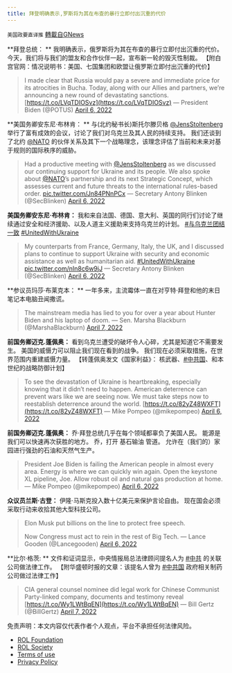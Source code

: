 ```yaml
---
title: 拜登明确表示,罗斯将为其在布查的暴行立即付出沉重的代价
---
```

`美国政要直译推` [轉載自GNews](https://gnews.org/zh-hans/2301992/)

**拜登总统： **
我明确表示，俄罗斯将为其在布查的暴行立即付出沉重的代价。 今天，我们将与我们的盟友和合作伙伴一起，宣布新一轮的毁灭性制裁。 【附白宫官网：情况说明书：美国、七国集团和欧盟让俄罗斯立即付出沉重的代价】



> I made clear that Russia would pay a severe and immediate price for its atrocities in Bucha. Today, along with our Allies and partners, we’re announcing a new round of devastating sanctions. [https://t.co/LVqTDIOSvz](https://t.co/LVqTDIOSvz)
> — President Biden (@POTUS) [April 6, 2022](https://twitter.com/POTUS/status/1511715451738464256?ref_src=twsrc%5Etfw)



**美国务卿安东尼·布林肯： **
与(北约秘书长)斯托尔滕贝格 [@JensStoltenberg](https://twitter.com/jensstoltenberg) 举行了富有成效的会议，讨论了我们对乌克兰及其人民的持续支持。 我们还谈到了北约 [@NATO](https://twitter.com/NATO) 的伙伴关系及其下一个战略理念，该理念评估了当前和未来对基于规则的国际秩序的威胁。



> Had a productive meeting with [@JensStoltenberg](https://twitter.com/jensstoltenberg?ref_src=twsrc%5Etfw) as we discussed our continuing support for Ukraine and its people. We also spoke about [@NATO](https://twitter.com/NATO?ref_src=twsrc%5Etfw)’s partnership and its next Strategic Concept, which assesses current and future threats to the international rules-based order. [pic.twitter.com/Jn84PNnPCx](https://t.co/Jn84PNnPCx)
> — Secretary Antony Blinken (@SecBlinken) [April 6, 2022](https://twitter.com/SecBlinken/status/1511824027207229446?ref_src=twsrc%5Etfw)



**美国务卿安东尼·布林肯：** 
我和来自法国、德国、意大利、英国的同行们讨论了继续通过安全和经济援助、以及人道主义援助来支持乌克兰的计划。 [#与乌克兰团结一致](https://twitter.com/hashtag/%E4%B8%8E%E4%B9%8C%E5%85%8B%E5%85%B0%E5%9B%A2%E7%BB%93%E4%B8%80%E8%87%B4?src=hashtag_click) [#UnitedWithUkraine](https://twitter.com/hashtag/UnitedWithUkraine?src=hashtag_click)



> My counterparts from France, Germany, Italy, the UK, and I discussed plans to continue to support Ukraine with security and economic assistance as well as humanitarian aid.  [#UnitedWithUkraine](https://twitter.com/hashtag/UnitedWithUkraine?src=hash&amp;ref_src=twsrc%5Etfw) [pic.twitter.com/nIn8c6w9jJ](https://t.co/nIn8c6w9jJ)
> — Secretary Antony Blinken (@SecBlinken) [April 6, 2022](https://twitter.com/SecBlinken/status/1511808432948617226?ref_src=twsrc%5Etfw)



**参议员玛莎·布莱克本： **
一年多来，主流霉体一直在对亨特·拜登和他的末日笔记本电脑丑闻撒谎。



> The mainstream media has lied to you for over a year about Hunter Biden and his laptop of doom.
> — Sen. Marsha Blackburn (@MarshaBlackburn) [April 7, 2022](https://twitter.com/MarshaBlackburn/status/1511863576780288005?ref_src=twsrc%5Etfw)



**前国务卿迈克.蓬佩奥：** 
看到乌克兰遭受的破坏令人心碎，尤其是知道它不需要发生。 美国的威慑力可以阻止我们现在看到的战争。 我们现在必须采取措施，在世界范围内重建威慑力量。 【转蓬佩奥发文《国家利益》： 核武器、[#中共国](https://twitter.com/hashtag/%E4%B8%AD%E5%85%B1%E5%9B%BD?src=hashtag_click)、和本世纪的战略防御计划】



> To see the devastation of Ukraine is heartbreaking, especially knowing that it didn’t need to happen. American deterrence can prevent wars like we are seeing now. We must take steps now to reestablish deterrence around the world. [https://t.co/82yZ48WXFT](https://t.co/82yZ48WXFT)
> — Mike Pompeo (@mikepompeo) [April 6, 2022](https://twitter.com/mikepompeo/status/1511707806180782083?ref_src=twsrc%5Etfw)



**前国务卿迈克.蓬佩奥：** 
乔·拜登总统几乎在每个领域都辜负了美国人民。 能源是我们可以快速再次获胜的地方。 乔，打开 基石输油 管道。 允许在（我们的）家园进行强劲的石油和天然气生产。



> President Joe Biden is failing the American people in almost every area. Energy is where we can quickly win again. Open the keystone XL pipeline, Joe. Allow robust oil and natural gas production at home.
> — Mike Pompeo (@mikepompeo) [April 6, 2022](https://twitter.com/mikepompeo/status/1511750717995991042?ref_src=twsrc%5Etfw)



**众议员兰斯·古登：** 
伊隆·马斯克投入数十亿美元来保护言论自由。 现在国会必须采取行动来收拾其他大型科技公司。



> Elon Musk put billions on the line to protect free speech.
> 
> Now Congress must act to rein in the rest of Big Tech.
> — Lance Gooden (@Lancegooden) [April 6, 2022](https://twitter.com/Lancegooden/status/1511675336601255943?ref_src=twsrc%5Etfw)



**比尔·格茨: **
文件和证词显示，中央情报局总法律顾问提名人为 [#中共](https://twitter.com/hashtag/%E4%B8%AD%E5%85%B1?src=hashtag_click) 的关联公司做法律工作。 【附华盛顿时报的文章：该提名人曾为 [#中共国](https://twitter.com/hashtag/%E4%B8%AD%E5%85%B1%E5%9B%BD?src=hashtag_click) 政府相关制药公司做过法律工作】



> CIA general counsel nominee did legal work for Chinese Communist Party-linked company, documents and testimony reveal [https://t.co/Wy1LWtBqEN](https://t.co/Wy1LWtBqEN)
> — Bill Gertz (@BillGertz) [April 7, 2022](https://twitter.com/BillGertz/status/1511867409581322242?ref_src=twsrc%5Etfw)



 

免责声明：本文内容仅代表作者个人观点，平台不承担任何法律风险。

- [ROL Foundation](https://rolfoundation.org/)
- [ROL Society](https://rolsociety.org/)
- [Terms of use](https://gnews.org/terms-of-use-3/)
- [Privacy Policy](https://gnews.org/privacy-policy/)
